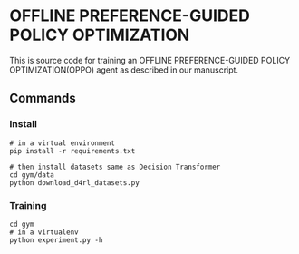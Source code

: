 # OFFLINE PREFERENCE-GUIDED POLICY OPTIMIZATION

This is source code for training an OFFLINE PREFERENCE-GUIDED POLICY OPTIMIZATION(OPPO) agent as described in our manuscript.

## Commands

### Install
```shell
# in a virtual environment
pip install -r requirements.txt

# then install datasets same as Decision Transformer
cd gym/data
python download_d4rl_datasets.py
```


### Training
```shell
cd gym
# in a virtualenv
python experiment.py -h
```
